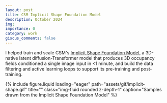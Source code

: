 ```yaml
---
layout: post
title: CSM Implicit Shape Foundation Model
description: October 2024
img:
importance: 0
category: work
giscus_comments: false
---
```


I helped train and scale CSM's [Implicit Shape Foundation Model](https://x.com/CSM_ai/status/1852131242075910503), a 3D-native latent diffusion-Transformer model that produces 3D occupancy fields conditioned a single image input in <1 minute, and build the data filtering and active learning loops to support its pre-training and post-training.

<div class="row">
    <div class="col-sm mt-3 mt-md-0">
        {% include figure.liquid loading="eager" path="assets/gif/implicit-shape.gif" title="" class="img-fluid rounded z-depth-1" caption="Samples drawn from the Implicit Shape Foundation Model" %}
    </div>
</div>

